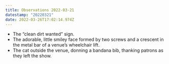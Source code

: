 ```yaml
---
title: Observations 2022-03-21
datestamp: "20220321"
date: 2022-03-26T17:02:14.974Z
---
```

- The “clean dirt wanted” sign.
- The adorable, little smiley face formed by two screws and a crescent in the metal bar of a venue’s wheelchair lift.
- The cat outside the venue, donning a bandana bib, thanking patrons as they left the show.